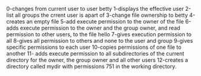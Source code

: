 0-changes from current user to user betty
1-displays the effective user
2-list all groups the crrent user is apart of
3-change file ownership to betty
4-creates an empty file
5-add execute permission to the owner of the file
6-adds execute permission to the owner and the group owner, and read permission to other users, to the file hello
7-gives execution permission to all
8-gives all permission to others and none to the user and group
9-gives specific permissions to each user
10-copies permissions of one file to another
11- adds execute permission to all subdirectories of the current directory for the owner, the group owner and all other users
12-creates a directory called mydir with permissions 751 in the working directory.
